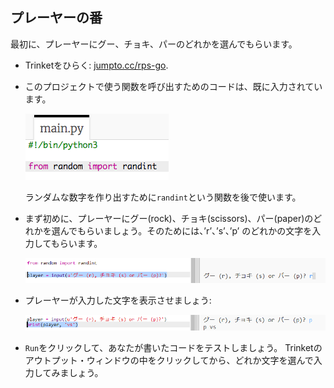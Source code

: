 ## プレーヤーの番

最初に、プレーヤーにグー、チョキ、パーのどれかを選んでもらいます。

+ Trinketをひらく: <a href="http://jumpto.cc/rps-go" target="_blank">jumpto.cc/rps-go</a>.

+ このプロジェクトで使う関数を呼び出すためのコードは、既に入力されています。
    
    ![スクリーンショット](images/rps-imports.png)
    
    ランダムな数字を作り出すために`randint`という関数を後で使います。

+ まず初めに、プレーヤーにグー(rock)、チョキ(scissors)、パー(paper)のどれかを選んでもらいましょう。そのためには、’r’、’s’、’p’ のどれかの文字を入力してもらいます。
    
    ![スクリーンショット](images/rps-input.png)

+ プレーヤーが入力した文字を表示させましょう:
    
    ![スクリーンショット](images/rps-player.png)

+ `Run`をクリックして、あなたが書いたコードをテストしましょう。 Trinketのアウトプット・ウィンドウの中をクリックしてから、どれか文字を選んで入力してみましょう。